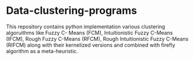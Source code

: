 # Data-clustering-programs
This repository contains python implementation various clustering algoruithms like Fuzzy C- Means (FCM), Intuitionistic Fuzzy C-Means (IFCM), Rough Fuzzy C-Means (RFCM), Rough Intuitionistic Fuzzy C-Means (RIFCM) along with their kernelized versions and combined with firefly algorithm as a meta-heuristic.
